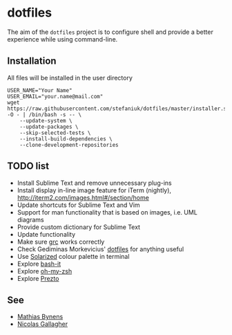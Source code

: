 dotfiles
========

The aim of the `dotfiles` project is to configure shell and provide a better experience while using command-line.

Installation
------------

All files will be installed in the user directory

    USER_NAME="Your Name"
    USER_EMAIL="your.name@mail.com"
    wget https://raw.githubusercontent.com/stefaniuk/dotfiles/master/installer.sh -O - | /bin/bash -s -- \
        --update-system \
        --update-packages \
        --skip-selected-tests \
        --install-build-dependencies \
        --clone-development-repositories

TODO list
---------

 * Install Sublime Text and remove unnecessary plug-ins
 * Install display in-line image feature for iTerm (nightly), http://iterm2.com/images.html#/section/home
 * Update shortcuts for Sublime Text and Vim
 * Support for man functionality that is based on images, i.e. UML diagrams
 * Provide custom dictionary for Sublime Text
 * Update functionality
 * Make sure [grc](http://korpus.juls.savba.sk/~garabik/software/grc.html) works correctly
 * Check Gediminas Morkevicius' [dotfiles](https://github.com/l3pp4rd/dotfiles) for anything useful
 * Use [Solarized](http://ethanschoonover.com/solarized) colour palette in terminal
 * Explore [bash-it](https://github.com/revans/bash-it)
 * Explore [oh-my-zsh](https://github.com/robbyrussell/oh-my-zsh)
 * Explore [Prezto](https://github.com/sorin-ionescu/prezto)

See
---

 * [Mathias Bynens](https://github.com/mathiasbynens/dotfiles)
 * [Nicolas Gallagher](https://github.com/necolas/dotfiles)
